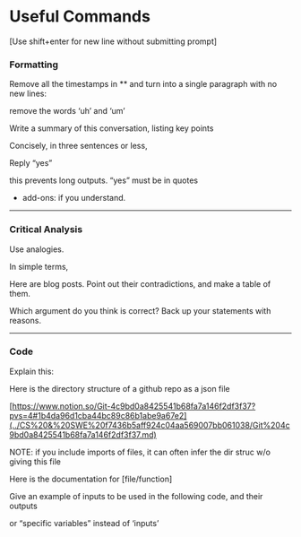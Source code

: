 # Useful Commands

[Use shift+enter for new line without submitting prompt]

### Formatting

Remove all the timestamps in ** and turn into a single paragraph with no new lines:

remove the words ‘uh’ and ‘um’

Write a summary of this conversation, listing key points

Concisely, in three sentences or less,

Reply “yes”

this prevents long outputs. “yes” must be in quotes

- add-ons: if you understand.

---

### Critical Analysis

Use analogies. 

In simple terms,

Here are blog posts. Point out their contradictions, and make a table of them. 

Which argument do you think is correct? Back up your statements with reasons.

---

### Code

Explain this:

Here is the directory structure of a github repo as a json file

[https://www.notion.so/Git-4c9bd0a8425541b68fa7a146f2df3f37?pvs=4#1b4da96d1cba44bc89c86b1abe9a67e2](../CS%20&%20SWE%20f7436b5aff924c04aa569007bb061038/Git%204c9bd0a8425541b68fa7a146f2df3f37.md)

NOTE: if you include imports of files, it can often infer the dir struc w/o giving this file

Here is the documentation for [file/function]

Give an example of inputs to be used in the following code, and their outputs

or “specific variables” instead of ‘inputs’
